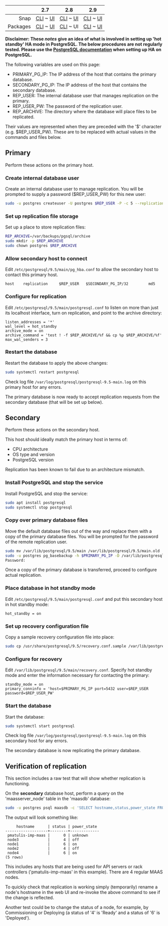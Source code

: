 <!-- deb-2-7-cli
||2.7|2.8|2.9|
|-----:|:-----:|:-----:|:-----:|
|Snap|[CLI](/t/postgresql-ha-hot-standby-snap-2-7-cli/2994) ~ [UI](/t/postgresql-ha-hot-standby-snap-2-7-ui/2995)|[CLI](/t/postgresql-ha-hot-standby-snap-2-8-cli/2996) ~ [UI](/t/postgresql-ha-hot-standby-snap-2-8-ui/2997)|[CLI](/t/postgresql-ha-hot-standby-snap-2-9-cli/2998) ~ [UI](/t/postgresql-ha-hot-standby-snap-2-9-ui/2999)|
|Packages|CLI ~ [UI](/t/postgresql-ha-hot-standby-deb-2-7-ui/3001)|[CLI](/t/postgresql-ha-hot-standby-deb-2-8-cli/3002) ~ [UI](/t/postgresql-ha-hot-standby-deb-2-8-ui/3003)|[CLI](/t/postgresql-ha-hot-standby-deb-2-9-cli/3004) ~ [UI](/t/postgresql-ha-hot-standby-deb-2-9-ui/3005)|
 deb-2-7-cli -->

<!-- deb-2-7-ui
||2.7|2.8|2.9|
|-----:|:-----:|:-----:|:-----:|
|Snap|[CLI](/t/postgresql-ha-hot-standby-snap-2-7-cli/2994) ~ [UI](/t/postgresql-ha-hot-standby-snap-2-7-ui/2995)|[CLI](/t/postgresql-ha-hot-standby-snap-2-8-cli/2996) ~ [UI](/t/postgresql-ha-hot-standby-snap-2-8-ui/2997)|[CLI](/t/postgresql-ha-hot-standby-snap-2-9-cli/2998) ~ [UI](/t/postgresql-ha-hot-standby-snap-2-9-ui/2999)|
|Packages|[CLI](/t/postgresql-ha-hot-standby-deb-2-7-cli/3000) ~ UI|[CLI](/t/postgresql-ha-hot-standby-deb-2-8-cli/3002) ~ [UI](/t/postgresql-ha-hot-standby-deb-2-8-ui/3003)|[CLI](/t/postgresql-ha-hot-standby-deb-2-9-cli/3004) ~ [UI](/t/postgresql-ha-hot-standby-deb-2-9-ui/3005)|
 deb-2-7-ui -->

<!-- deb-2-8-cli
||2.7|2.8|2.9|
|-----:|:-----:|:-----:|:-----:|
|Snap|[CLI](/t/postgresql-ha-hot-standby-snap-2-7-cli/2994) ~ [UI](/t/postgresql-ha-hot-standby-snap-2-7-ui/2995)|[CLI](/t/postgresql-ha-hot-standby-snap-2-8-cli/2996) ~ [UI](/t/postgresql-ha-hot-standby-snap-2-8-ui/2997)|[CLI](/t/postgresql-ha-hot-standby-snap-2-9-cli/2998) ~ [UI](/t/postgresql-ha-hot-standby-snap-2-9-ui/2999)|
|Packages|[CLI](/t/postgresql-ha-hot-standby-deb-2-7-cli/3000) ~ [UI](/t/postgresql-ha-hot-standby-deb-2-7-ui/3001)|CLI ~ [UI](/t/postgresql-ha-hot-standby-deb-2-8-ui/3003)|[CLI](/t/postgresql-ha-hot-standby-deb-2-9-cli/3004) ~ [UI](/t/postgresql-ha-hot-standby-deb-2-9-ui/3005)|
 deb-2-8-cli -->

||2.7|2.8|2.9|
|-----:|:-----:|:-----:|:-----:|
|Snap|[CLI](/t/postgresql-ha-hot-standby-snap-2-7-cli/2994) ~ [UI](/t/postgresql-ha-hot-standby-snap-2-7-ui/2995)|[CLI](/t/postgresql-ha-hot-standby-snap-2-8-cli/2996) ~ [UI](/t/postgresql-ha-hot-standby-snap-2-8-ui/2997)|[CLI](/t/postgresql-ha-hot-standby-snap-2-9-cli/2998) ~ [UI](/t/postgresql-ha-hot-standby-snap-2-9-ui/2999)|
|Packages|[CLI](/t/postgresql-ha-hot-standby-deb-2-7-cli/3000) ~ [UI](/t/postgresql-ha-hot-standby-deb-2-7-ui/3001)|[CLI](/t/postgresql-ha-hot-standby-deb-2-8-cli/3002) ~ UI|[CLI](/t/postgresql-ha-hot-standby-deb-2-9-cli/3004) ~ [UI](/t/postgresql-ha-hot-standby-deb-2-9-ui/3005)|

<!-- deb-2-9-cli
||2.7|2.8|2.9|
|-----:|:-----:|:-----:|:-----:|
|Snap|[CLI](/t/postgresql-ha-hot-standby-snap-2-7-cli/2994) ~ [UI](/t/postgresql-ha-hot-standby-snap-2-7-ui/2995)|[CLI](/t/postgresql-ha-hot-standby-snap-2-8-cli/2996) ~ [UI](/t/postgresql-ha-hot-standby-snap-2-8-ui/2997)|[CLI](/t/postgresql-ha-hot-standby-snap-2-9-cli/2998) ~ [UI](/t/postgresql-ha-hot-standby-snap-2-9-ui/2999)|
|Packages|[CLI](/t/postgresql-ha-hot-standby-deb-2-7-cli/3000) ~ [UI](/t/postgresql-ha-hot-standby-deb-2-7-ui/3001)|[CLI](/t/postgresql-ha-hot-standby-deb-2-8-cli/3002) ~ [UI](/t/postgresql-ha-hot-standby-deb-2-8-ui/3003)|CLI ~ [UI](/t/postgresql-ha-hot-standby-deb-2-9-ui/3005)|
 deb-2-9-cli -->

<!-- deb-2-9-ui
||2.7|2.8|2.9|
|-----:|:-----:|:-----:|:-----:|
|Snap|[CLI](/t/postgresql-ha-hot-standby-snap-2-7-cli/2994) ~ [UI](/t/postgresql-ha-hot-standby-snap-2-7-ui/2995)|[CLI](/t/postgresql-ha-hot-standby-snap-2-8-cli/2996) ~ [UI](/t/postgresql-ha-hot-standby-snap-2-8-ui/2997)|[CLI](/t/postgresql-ha-hot-standby-snap-2-9-cli/2998) ~ [UI](/t/postgresql-ha-hot-standby-snap-2-9-ui/2999)|
|Packages|[CLI](/t/postgresql-ha-hot-standby-deb-2-7-cli/3000) ~ [UI](/t/postgresql-ha-hot-standby-deb-2-7-ui/3001)|[CLI](/t/postgresql-ha-hot-standby-deb-2-8-cli/3002) ~ [UI](/t/postgresql-ha-hot-standby-deb-2-8-ui/3003)|[CLI](/t/postgresql-ha-hot-standby-deb-2-9-cli/3004) ~ UI|
 deb-2-9-ui -->

<!-- snap-2-7-cli
||2.7|2.8|2.9|
|-----:|:-----:|:-----:|:-----:|
|Snap|CLI ~ [UI](/t/postgresql-ha-hot-standby-snap-2-7-ui/2995)|[CLI](/t/postgresql-ha-hot-standby-snap-2-8-cli/2996) ~ [UI](/t/postgresql-ha-hot-standby-snap-2-8-ui/2997)|[CLI](/t/postgresql-ha-hot-standby-snap-2-9-cli/2998) ~ [UI](/t/postgresql-ha-hot-standby-snap-2-9-ui/2999)|
|Packages|[CLI](/t/postgresql-ha-hot-standby-deb-2-7-cli/3000) ~ [UI](/t/postgresql-ha-hot-standby-deb-2-7-ui/3001)|[CLI](/t/postgresql-ha-hot-standby-deb-2-8-cli/3002) ~ [UI](/t/postgresql-ha-hot-standby-deb-2-8-ui/3003)|[CLI](/t/postgresql-ha-hot-standby-deb-2-9-cli/3004) ~ [UI](/t/postgresql-ha-hot-standby-deb-2-9-ui/3005)|
 snap-2-7-cli -->

<!-- snap-2-7-ui
||2.7|2.8|2.9|
|-----:|:-----:|:-----:|:-----:|
|Snap|[CLI](/t/postgresql-ha-hot-standby-snap-2-7-cli/2994) ~ UI|[CLI](/t/postgresql-ha-hot-standby-snap-2-8-cli/2996) ~ [UI](/t/postgresql-ha-hot-standby-snap-2-8-ui/2997)|[CLI](/t/postgresql-ha-hot-standby-snap-2-9-cli/2998) ~ [UI](/t/postgresql-ha-hot-standby-snap-2-9-ui/2999)|
|Packages|[CLI](/t/postgresql-ha-hot-standby-deb-2-7-cli/3000) ~ [UI](/t/postgresql-ha-hot-standby-deb-2-7-ui/3001)|[CLI](/t/postgresql-ha-hot-standby-deb-2-8-cli/3002) ~ [UI](/t/postgresql-ha-hot-standby-deb-2-8-ui/3003)|[CLI](/t/postgresql-ha-hot-standby-deb-2-9-cli/3004) ~ [UI](/t/postgresql-ha-hot-standby-deb-2-9-ui/3005)|
 snap-2-7-ui -->

<!-- snap-2-8-cli
||2.7|2.8|2.9|
|-----:|:-----:|:-----:|:-----:|
|Snap|[CLI](/t/postgresql-ha-hot-standby-snap-2-7-cli/2994) ~ [UI](/t/postgresql-ha-hot-standby-snap-2-7-ui/2995)|CLI ~ [UI](/t/postgresql-ha-hot-standby-snap-2-8-ui/2997)|[CLI](/t/postgresql-ha-hot-standby-snap-2-9-cli/2998) ~ [UI](/t/postgresql-ha-hot-standby-snap-2-9-ui/2999)|
|Packages|[CLI](/t/postgresql-ha-hot-standby-deb-2-7-cli/3000) ~ [UI](/t/postgresql-ha-hot-standby-deb-2-7-ui/3001)|[CLI](/t/postgresql-ha-hot-standby-deb-2-8-cli/3002) ~ [UI](/t/postgresql-ha-hot-standby-deb-2-8-ui/3003)|[CLI](/t/postgresql-ha-hot-standby-deb-2-9-cli/3004) ~ [UI](/t/postgresql-ha-hot-standby-deb-2-9-ui/3005)|
 snap-2-8-cli -->

<!-- snap-2-8-ui
||2.7|2.8|2.9|
|-----:|:-----:|:-----:|:-----:|
|Snap|[CLI](/t/postgresql-ha-hot-standby-snap-2-7-cli/2994) ~ [UI](/t/postgresql-ha-hot-standby-snap-2-7-ui/2995)|[CLI](/t/postgresql-ha-hot-standby-snap-2-8-cli/2996) ~ UI|[CLI](/t/postgresql-ha-hot-standby-snap-2-9-cli/2998) ~ [UI](/t/postgresql-ha-hot-standby-snap-2-9-ui/2999)|
|Packages|[CLI](/t/postgresql-ha-hot-standby-deb-2-7-cli/3000) ~ [UI](/t/postgresql-ha-hot-standby-deb-2-7-ui/3001)|[CLI](/t/postgresql-ha-hot-standby-deb-2-8-cli/3002) ~ [UI](/t/postgresql-ha-hot-standby-deb-2-8-ui/3003)|[CLI](/t/postgresql-ha-hot-standby-deb-2-9-cli/3004) ~ [UI](/t/postgresql-ha-hot-standby-deb-2-9-ui/3005)|
 snap-2-8-ui -->

<!-- snap-2-9-cli
||2.7|2.8|2.9|
|-----:|:-----:|:-----:|:-----:|
|Snap|[CLI](/t/postgresql-ha-hot-standby-snap-2-7-cli/2994) ~ [UI](/t/postgresql-ha-hot-standby-snap-2-7-ui/2995)|[CLI](/t/postgresql-ha-hot-standby-snap-2-8-cli/2996) ~ [UI](/t/postgresql-ha-hot-standby-snap-2-8-ui/2997)|CLI ~ [UI](/t/postgresql-ha-hot-standby-snap-2-9-ui/2999)|
|Packages|[CLI](/t/postgresql-ha-hot-standby-deb-2-7-cli/3000) ~ [UI](/t/postgresql-ha-hot-standby-deb-2-7-ui/3001)|[CLI](/t/postgresql-ha-hot-standby-deb-2-8-cli/3002) ~ [UI](/t/postgresql-ha-hot-standby-deb-2-8-ui/3003)|[CLI](/t/postgresql-ha-hot-standby-deb-2-9-cli/3004) ~ [UI](/t/postgresql-ha-hot-standby-deb-2-9-ui/3005)|
 snap-2-9-cli -->

<!-- snap-2-9-ui
||2.7|2.8|2.9|
|-----:|:-----:|:-----:|:-----:|
|Snap|[CLI](/t/postgresql-ha-hot-standby-snap-2-7-cli/2994) ~ [UI](/t/postgresql-ha-hot-standby-snap-2-7-ui/2995)|[CLI](/t/postgresql-ha-hot-standby-snap-2-8-cli/2996) ~ [UI](/t/postgresql-ha-hot-standby-snap-2-8-ui/2997)|[CLI](/t/postgresql-ha-hot-standby-snap-2-9-cli/2998) ~ UI|
|Packages|[CLI](/t/postgresql-ha-hot-standby-deb-2-7-cli/3000) ~ [UI](/t/postgresql-ha-hot-standby-deb-2-7-ui/3001)|[CLI](/t/postgresql-ha-hot-standby-deb-2-8-cli/3002) ~ [UI](/t/postgresql-ha-hot-standby-deb-2-8-ui/3003)|[CLI](/t/postgresql-ha-hot-standby-deb-2-9-cli/3004) ~ [UI](/t/postgresql-ha-hot-standby-deb-2-9-ui/3005)|
 snap-2-9-ui -->

**Disclaimer: These *notes* give an idea of what is involved in setting up 'hot standby' HA mode in PostgreSQL. The below procedures are not regularly tested. Please use the [PostgreSQL documentation](https://www.postgresql.org/docs/9.5/static/high-availability.html) when setting up HA on PostgreSQL.**

The following variables are used on this page:

-   PRIMARY_PG_IP: The IP address of the host that contains the primary database.
-   SECONDARY_PG_IP: The IP address of the host that contains the secondary database.
-   REP_USER: The internal database user that manages replication on the primary.
-   REP_USER_PW: The password of the replication user.
-   REP_ARCHIVE: The directory where the database will place files to be replicated.

Their values are represented when they are preceded with the '$' character (e.g. $REP_USER_PW). These are to be replaced with actual values in the commands and files below.

<h2 id="heading--primary">Primary</h2>

Perform these actions on the primary host.

<h3 id="heading--create-internal-database-user">Create internal database user</h3>

Create an internal database user to manage replication. You will be prompted to supply a password ($REP_USER_PW) for this new user:

``` bash
sudo -u postgres createuser -U postgres $REP_USER -P -c 5 --replication
```

<h3 id="heading--set-up-replication-file-storage">Set up replication file storage</h3>

Set up a place to store replication files:

``` bash
REP_ARCHIVE=/var/backups/pgsql/archive
sudo mkdir -p $REP_ARCHIVE
sudo chown postgres $REP_ARCHIVE
```

<h3 id="heading--allow-secondary-host-to-connect">Allow secondary host to connect</h3>

Edit `/etc/postgresql/9.5/main/pg_hba.conf` to allow the secondary host to contact this primary host.

``` no-highlight
host    replication     $REP_USER   $SECONDARY_PG_IP/32         md5
```

<h3 id="heading--configure-for-replication">Configure for replication</h3>

Edit `/etc/postgresql/9.5/main/postgresql.conf` to listen on more than just its localhost interface, turn on replication, and point to the archive directory:

``` no-highlight
listen_addresses = '*'
wal_level = hot_standby
archive_mode = on
archive_command = 'test ! -f $REP_ARCHIVE/%f && cp %p $REP_ARCHIVE/%f'
max_wal_senders = 3
```

<h3 id="heading--restart-the-database">Restart the database</h3>

Restart the database to apply the above changes:

``` bash
sudo systemctl restart postgresql
```

Check log file `/var/log/postgresql/postgresql-9.5-main.log` on this primary host for any errors.

The primary database is now ready to accept replication requests from the secondary database (that will be set up below).

<h2 id="heading--secondary">Secondary</h2>

Perform these actions on the secondary host.

This host should ideally match the primary host in terms of:

-   CPU architecture
-   OS type and version
-   PostgreSQL version

Replication has been known to fail due to an architecture mismatch.

<h3 id="heading--install-postgresql-and-stop-the-service">Install PostgreSQL and stop the service</h3>

Install PostgreSQL and stop the service:

``` bash
sudo apt install postgresql
sudo systemctl stop postgresql
```

<h3 id="heading--copy-over-primary-database-files">Copy over primary database files</h3>

Move the default database files out of the way and replace them with a copy of the primary database files. You will be prompted for the password of the remote replication user.

``` bash
sudo mv /var/lib/postgresql/9.5/main /var/lib/postgresql/9.5/main.old
sudo -u postgres pg_basebackup -h $PRIMARY_PG_IP -D /var/lib/postgresql/9.5/main -U $REP_USER -v -P --xlog-method=stream
Password: 
```

Once a copy of the primary database is transferred, proceed to configure actual replication.

<h3 id="heading--place-database-in-hot-standby-mode">Place database in hot standby mode</h3>

Edit `/etc/postgresql/9.5/main/postgresql.conf` and put this secondary host in hot standby mode:

``` no-highlight
hot_standby = on
```

<h3 id="heading--set-up-recovery-configuration-file">Set up recovery configuration file</h3>

Copy a sample recovery configuration file into place:

``` bash
sudo cp /usr/share/postgresql/9.5/recovery.conf.sample /var/lib/postgresql/9.5/main/recovery.conf
```

<h3 id="heading--configure-for-recovery">Configure for recovery</h3>

Edit `/var/lib/postgresql/9.5/main/recovery.conf`. Specify hot standby mode and enter the information necessary for contacting the primary:

``` no-highlight
standby_mode = on
primary_conninfo = 'host=$PRIMARY_PG_IP port=5432 user=$REP_USER password=$REP_USER_PW'
```

<h3 id="heading--start-the-database">Start the database</h3>

Start the database:

``` bash
sudo systemctl start postgresql
```

Check log file `/var/log/postgresql/postgresql-9.5-main.log` on this secondary host for any errors.

The secondary database is now replicating the primary database.

<h2 id="heading--verification-of-replication">Verification of replication</h2>

This section includes a raw test that will show whether replication is functioning.

On the **secondary** database host, perform a query on the 'maasserver_node' table in the 'maasdb' database:

``` bash
sudo -u postgres psql maasdb -c 'SELECT hostname,status,power_state FROM maasserver_node'
```

The output will look something like:

``` no-highlight
     hostname      | status | power_state 
-------------------+--------+-------------
 pmatulis-imp-maas |      0 | unknown
 node3             |      4 | off
 node1             |      6 | on
 node2             |      4 | off
 node4             |      6 | on
(5 rows)
```

This includes any hosts that are being used for API servers or rack controllers ('pmatulis-imp-maas' in this example). There are 4 regular MAAS nodes.

To quickly check that replication is working simply (temporarily) rename a node's hostname in the web UI and re-invoke the above command to see if the change is reflected.

Another test could be to change the status of a node, for example, by Commissioning or Deploying (a status of '4' is 'Ready' and a status of '6' is 'Deployed').

<!-- LINKS -->